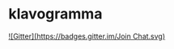 klavogramma
===========
[![Gitter](https://badges.gitter.im/Join Chat.svg)](https://gitter.im/klavaorg/klavogramma?utm_source=badge&utm_medium=badge&utm_campaign=pr-badge&utm_content=badge)
